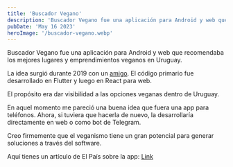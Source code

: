 ```yaml
---
title: 'Buscador Vegano'
description: 'Buscador Vegano fue una aplicación para Android y web que recomendaba los mejores lugares y emprendimientos veganos en Uruguay.'
pubDate: 'May 16 2023'
heroImage: '/buscador-vegano.webp'
---
```


Buscador Vegano fue una aplicación para Android y web que recomendaba los mejores lugares y emprendimientos veganos en Uruguay.

La idea surgió durante 2019 con un [amigo](https://www.instagram.com/dartdearte/). El código primario fue desarrollado en Flutter y luego en React para web.

El propósito era dar visibilidad a las opciones veganas dentro de Uruguay.

En aquel momento me pareció una buena idea que fuera una app para teléfonos. Ahora, si tuviera que hacerla de nuevo, la desarrollaría directamente en web o como bot de Telegram.

Creo firmemente que el veganismo tiene un gran potencial para generar soluciones a través del software.

Aquí tienes un artículo de El País sobre la app: [Link](https://www.elpais.com.uy/vida-actual/buscador-vegano-una-app-que-reune-la-movida-vegana-de-uruguay)
